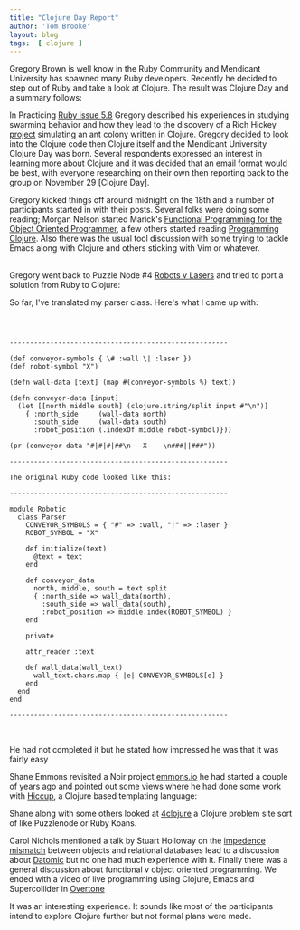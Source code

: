 ```yaml
---
title: "Clojure Day Report"
author: 'Tom Brooke'
layout: blog
tags:  [ clojure ]
---
```


Gregory Brown is well know in the Ruby Community and Mendicant University has spawned many Ruby developers. Recently he decided to step out of Ruby and take a look at Clojure. The result was Clojure Day and a summary follows:


In Practicing  [Ruby issue 5.8](https://practicingruby.com/articles/92)  Gregory described his experiences in studying swarming behavior and how they lead to the discovery of a Rich Hickey [project](https://gist.github.com/1093917) simulating an ant colony written in Clojure. Gregory decided to look into the Clojure code then Clojure itself and the Mendicant University Clojure Day was born. Several respondents expressed an interest in learning more about Clojure and it was decided that an email format would be best, with everyone researching on their own then reporting back to the group on November 29 \[Clojure Day\].
<br />

Gregory kicked things off around midnight on the 18th and a number of participants started in with their posts.  Several folks were doing some reading; Morgan Nelson started Marick's [Functional Programming for the Object Oriented Programmer](	https://leanpub.com/fp-oo), a few others started reading [Programming Clojure](http://pragprog.com/book/shcloj2/programming-clojure). Also there was the usual tool discussion with some trying to tackle Emacs along with Clojure and others sticking with Vim or whatever.  
<br />

Gregory went back to Puzzle Node #4 [Robots v Lasers](http://puzzlenode.com/puzzles/4-robots-vs-lasers) and tried to port a solution from Ruby to Clojure:
<br />

So far, I've translated my parser class. Here's what I came up with:
<pre><code>
<br />
------------------------------------------------------

(def conveyor-symbols { \# :wall \| :laser })
(def robot-symbol "X")

(defn wall-data [text] (map #(conveyor-symbols %) text))

(defn conveyor-data [input]
  (let [[north middle south] (clojure.string/split input #"\n")]
    { :north_side     (wall-data north)
      :south_side     (wall-data south)
      :robot_position (.indexOf middle robot-symbol)}))

(pr (conveyor-data "#|#|#|##\n---X----\n###||###"))

------------------------------------------------------

The original Ruby code looked like this:

------------------------------------------------------

module Robotic
  class Parser
    CONVEYOR_SYMBOLS = { "#" => :wall, "|" => :laser }
    ROBOT_SYMBOL = "X"

    def initialize(text)
      @text = text
    end

    def conveyor_data
      north, middle, south = text.split
      { :north_side => wall_data(north),
        :south_side => wall_data(south),
        :robot_position => middle.index(ROBOT_SYMBOL) }
    end

    private

    attr_reader :text

    def wall_data(wall_text)
      wall_text.chars.map { |e| CONVEYOR_SYMBOLS[e] }
    end
  end
end

------------------------------------------------------
</code></pre>
<br />

He had not completed it but he stated how impressed he was that it was fairly easy
<br />

Shane Emmons revisited a Noir project  [emmons.io](https://github.com/semmons99/emmons.io) he had started a couple of years ago and pointed out some views where he had done some work with [Hiccup](https://github.com/weavejester/hiccup), a Clojure based templating language:
<br />

Shane along with some others looked at [4clojure](http://www.4clojure.com/) a Clojure problem site sort of like Puzzlenode or Ruby Koans. 
<br />

Carol Nichols mentioned a talk by Stuart Holloway on the [impedence mismatch](http://www.infoq.com/presentations/Impedance-Mismatch) between objects and relational databases lead to a discussion about [Datomic](http://www.datomic.com/) but no one had much experience with it. Finally there was a general discussion about functional v object oriented programming.  We ended with a video of live programming using Clojure, Emacs and Supercollider in [Overtone](http://vimeo.com/22798433)
<br />

It was an interesting experience. It sounds like most of the participants intend to explore Clojure further but not formal plans were made.<br />